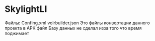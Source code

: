 # SkylightLI
Файлы:
Confing.xml
volrbuilder.json 
Это файлы конвертации данного проекта в APK файл
Базу данных не сделал изза того что время поджимает 

